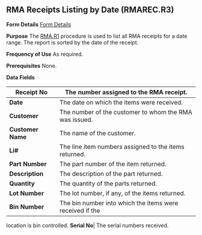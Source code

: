## RMA Receipts Listing by Date (RMAREC.R3)
<PageHeader />

**Form Details**
[Form Details](../RMAREC-R3-1/README.md)

**Purpose**
The [RMA.R1](../RMA-R1/README.md) procedure is used to list all RMA receipts for a date
range. The report is sorted by the date of the receipt.

**Frequency of Use**
As required.

**Prerequisites**
None.

**Data Fields**

| **Receipt No**    | The number assigned to the RMA receipt.                  |
| ----------------- | -------------------------------------------------------- |
| **Date**          | The date on which the items were received.               |
| **Customer**      | The number of the customer to whom the RMA was issued.   |
| **Customer Name** | The name of the customer.                                |
| **Li#**           | The line item numbers assigned to the items returned.    |
| **Part Number**   | The part number of the item returned.                    |
| **Description**   | The description of the part returned.                    |
| **Quantity**      | The quantity of the parts returned.                      |
| **Lot Number**    | The lot number, if any, of the items returned.           |
| **Bin Number**    | The bin number into which the items were received if the |
location is bin controlled.
**Serial No**|  The serial numbers received.

<badge text= "Version 8.10.57 " vertical="middle" />

<PageFooter />
